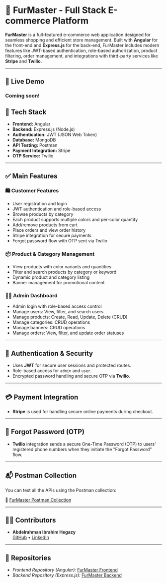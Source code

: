 # 🛒 FurMaster - Full Stack E-commerce Platform

**FurMaster** is a full-featured e-commerce web application designed for seamless shopping and efficient store management. Built with **Angular** for the front-end and **Express.js** for the back-end, FurMaster includes modern features like JWT-based authentication, role-based authorization, product filtering, order management, and integrations with third-party services like **Stripe** and **Twilio**.

---
## 🔗 Live Demo
### Coming soon!
## 🚀 Tech Stack

- **Frontend:** Angular
- **Backend:** Express.js (Node.js)
- **Authentication:** JWT (JSON Web Token)
- **Database:** MongoDB
- **API Testing:** Postman
- **Payment Integration:** Stripe
- **OTP Service:** Twilio

---

## ✅ Main Features

### 🛍️ Customer Features
- User registration and login
- JWT authentication and role-based access
- Browse products by category
- Each product supports multiple colors and per-color quantity
- Add/remove products from cart
- Place orders and view order history
- Stripe integration for secure payments
- Forgot password flow with OTP sent via Twilio

### 📦 Product & Category Management
- View products with color variants and quantities
- Filter and search products by category or keyword
- Dynamic product and category listing
- Banner management for promotional content

### 🧑‍💼 Admin Dashboard
- Admin login with role-based access control
- Manage users: View, filter, and search users
- Manage products: Create, Read, Update, Delete (CRUD)
- Manage categories: CRUD operations
- Manage banners: CRUD operations
- Manage orders: View, filter, and update order statuses

---

## 🔐 Authentication & Security

- Uses **JWT** for secure user sessions and protected routes.
- Role-based access for `admin` and `user`.
- Encrypted password handling and secure OTP via **Twilio**.

---

## 💳 Payment Integration

- **Stripe** is used for handling secure online payments during checkout.

---

## 📨 Forgot Password (OTP)

- **Twilio** integration sends a secure One-Time Password (OTP) to users' registered phone numbers when they initiate the "Forgot Password" flow.

---

## 📬 Postman Collection

You can test all the APIs using the Postman collection:

🔗 [FurMaster Postman Collection](https://angular-proj.postman.co/workspace/angular-proj-Workspace~e8dd4cd0-4a00-4d31-8b89-eb03c7183e03/collection/26507427-d7b8fecb-0292-4113-9396-63366c8dd77f?action=share&creator=26507427&active-environment=26507427-7c58c67f-e62e-4d9b-908d-65711ed85bdb)

---

## 👨‍💻 Contributors

- **Abdelrahman Ibrahim Hegazy**  
  [GitHub](https://github.com/Hegazy02) • [LinkedIn](https://www.linkedin.com/in/abdelrhmanhegazy)

---

## 🔗 Repositories

- *Frontend Repository (Angular):* [FurMaster Frontend](https://github.com/Hegazy02/FurMaster-Front)
- *Backend Repository (Express.js):* [FurMaster Backend](https://github.com/Hegazy02/FurMaster-Back)
